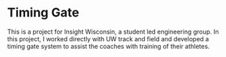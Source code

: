 # Timing Gate
This is a project for Insight Wisconsin, a student led engineering group. In this project, I worked directly with UW track and field and developed a timing gate system to assist the coaches with training of their athletes.
